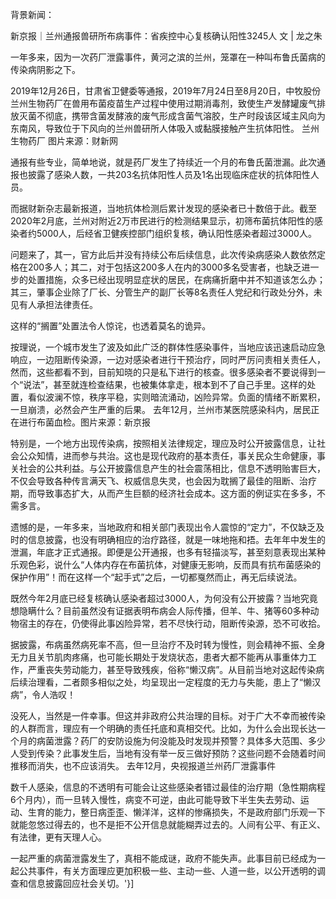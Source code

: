背景新闻：

新京报｜兰州通报兽研所布病事件：省疾控中心复核确认阳性3245人 文 | 龙之朱

一年多来，因为一次药厂泄露事件，黄河之滨的兰州，笼罩在一种叫布鲁氏菌病的传染病阴影之下。

2019年12月26日，甘肃省卫健委等通报，2019年7月24日至8月20日，中牧股份兰州生物药厂在兽用布菌疫苗生产过程中使用过期消毒剂，致使生产发酵罐废气排放灭菌不彻底，携带含菌发酵液的废气形成含菌气溶胶，生产时段该区域主风向为东南风，导致位于下风向的兰州兽研所人体吸入或黏膜接触产生抗体阳性。 兰州生物药厂 图片来源：财新网

通报有些专业，简单地说，就是药厂发生了持续近一个月的布鲁氏菌泄漏。此次通报也披露了感染人数，一共203名抗体阳性人员及1名出现临床症状的抗体阳性人员。

而据财新杂志最新报道，当地抗体检测后累计发现的感染者已十数倍于此。截至2020年2月底，兰州对附近2万市民进行的检测结果显示，初筛布菌抗体阳性的感染者约5000人，后经省卫健疾控部门组织复核，确认阳性感染者超过3000人。

问题来了，其一，官方此后并没有持续公布后续信息，此次传染病感染人数依然定格在200多人；其二，对于包括这200多人在内的3000多名受害者，也缺乏进一步的处置措施，众多已经出现明显症状的居民，在病痛折磨中并不知道该怎么办；其三，肇事企业除了厂长、分管生产的副厂长等8名责任人党纪和行政处分外，未见有人承担法律责任。

这样的“搁置”处置法令人惊诧，也透着莫名的诡异。

按理说，一个城市发生了波及如此广泛的群体性感染事件，当地应该迅速启动应急响应，一边阻断传染源，一边对感染者进行干预治疗，同时严厉问责相关责任人，然而，这些都看不到，目前知晓的只是私下进行的核查。很多感染者不要说得到一个“说法”，甚至就连检查结果，也被集体拿走，根本到不了自己手里。这样的处置，看似波澜不惊，秩序平稳，实则暗流涌动，凶险异常。负面的情绪不断累积，一旦崩溃，必然会产生严重的后果。 去年12月，兰州市某医院感染科内，居民正在进行布菌血检。图片来源：新京报

特别是，一个地方出现传染病，按照相关法律规定，理应及时公开披露信息，让社会公众知情，进而参与共治。这也是现代政府的基本责任，事关民众生命健康，事关社会的公共利益。与公开披露信息产生的社会震荡相比，信息不透明贻害巨大，不仅会导致各种传言满天飞、权威信息失灵，也会因为耽搁了最佳的阻断、治疗期，而导致事态扩大，从而产生巨额的经济社会成本。这方面的例证实在多多，不需多言。

遗憾的是，一年多来，当地政府和相关部门表现出令人震惊的“定力”，不仅缺乏及时的信息披露，也没有明确相应的治疗路径，就是一味地拖和捂。去年年中发生的泄漏，年底才正式通报。即便是公开通报，也多有轻描淡写，甚至刻意表现出某种乐观色彩，说什么“人体内存在布菌抗体，对健康无影响，反而具有抗布菌感染的保护作用”！而在这样一个“起手式”之后，一切都戛然而止，再无后续说法。

既然今年2月底已经复核确认感染者超过3000人，为何没有公开披露？当地究竟想隐瞒什么？目前虽然没有证据表明布病会人际传播，但羊、牛、猪等60多种动物宿主的存在，仍使得此事凶险异常，若不尽快行动，阻断传染源，恐不可收拾。

据披露，布病虽然病死率不高，但一旦治疗不及时转为慢性，则会精神不振、全身无力且关节肌肉疼痛，也可能长期处于发烧状态，患者大都不能再从事重体力工作，严重丧失劳动能力，甚至导致残疾，俗称“懒汉病”。从目前当地对这起传染病后续治理看，二者颇多相似之处，均呈现出一定程度的无力与失能，患上了“懒汉病”，令人浩叹！

没死人，当然是一件幸事。但这并非政府公共治理的目标。对于广大不幸而被传染的人群而言，理应有一个明确的责任托底和真相交代。比如，为什么会出现长达一个月的病菌泄露？药厂的安防设施为何没能及时发现并预警？具体多大范围、多少人受到传染？此事发生后，当地有没有举一反三做好预防？这些问题不会随着时间推移而消失，也不应该消失。 去年12月，央视报道兰州药厂泄露事件

数千人感染，信息的不透明有可能会让这些感染者错过最佳的治疗期（急性期病程6个月内），而一旦转入慢性，病变不可逆，由此可能导致下半生失去劳动、运动、生育的能力，整日病歪歪、懒洋洋，这样的惨痛损失，不是政府部门乐观一下就能忽悠过得去的，也不是拒不公开信息就能糊弄过去的。人间有公平、有正义、有法律，更有天理人心。

一起严重的病菌泄露发生了，真相不能成谜，政府不能失声。此事目前已经成为一起公共事件，有关方面理应更加积极一些、主动一些、人道一些，以公开透明的调查和信息披露回应社会关切。'}]